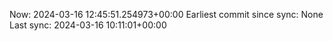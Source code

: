 Now: 2024-03-16 12:45:51.254973+00:00 Earliest commit since sync: None Last sync: 2024-03-16 10:11:01+00:00
